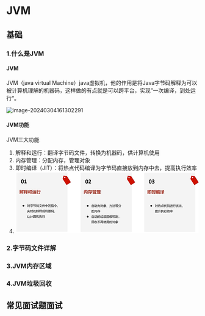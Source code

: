 # JVM

## 基础

### 1.什么是JVM

#### JVM

JVM（java virtual Machine）java虚拟机，他的作用是将Java字节码解释为可以被计算机理解的机器码，这样做的有点就是可以跨平台，实现”一次编译，到处运行“。

![image-20240304161302291](C:\Users\geekyang\AppData\Roaming\Typora\typora-user-images\image-20240304161302291.png)

#### JVM功能

JVM三大功能

1.  解释和运行：翻译字节码文件，转换为机器码，供计算机使用
2.  内存管理：分配内存，管理对象
3.  即时编译（JIT）：将热点代码编译为字节码直接放到内存中去，提高执行效率
4.  ![image-20240304175958704](../assets/JVM/image-20240304175958704.png)

### 2.字节码文件详解

### 3.JVM内存区域

### 4.JVM垃圾回收

## 常见面试题面试